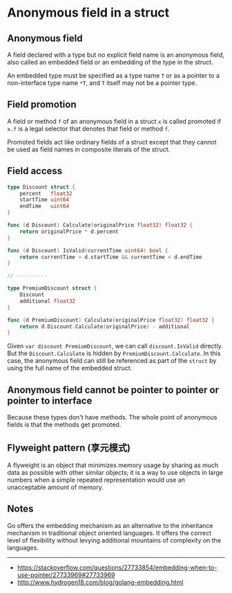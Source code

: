 # Anonymous field in a struct

## Anonymous field

A field declared with a type but no explicit field name is an anonymous field, also called an embedded field or an embedding of the type in the struct.

An embedded type must be specified as a type name `T` or as a pointer to a non-interface type name `*T`, and `T` itself may not be a pointer type.

## Field promotion

A field or method `f` of an anonymous field in a struct `x` is called promoted if `x.f` is a legal selector that denotes that field or method `f`.

Promoted fields act like ordinary fields of a struct except that they cannot be used as field names in composite literals of the struct.

## Field access

```go
type Discount struct {
    percent   float32
    startTime uint64
    endTime   uint64
}

func (d Discount) Calculate(originalPrice float32) float32 {
    return originalPrice * d.percent
}

func (d Discount) IsValid(currentTime uint64) bool {
    return currentTime > d.startTime && currentTime < d.endTime
}

// ----------

type PremiumDiscount struct {
    Discount
    additional float32
}

func (d PremiumDiscount) Calculate(originalPrice float32) float32 {
    return d.Discount.Calculate(originalPrice) - additional
}
```

Given `var discount PremiumDiscount`, we can call `discount.IsValid` directly. But the `Discount.Calculate` is hidden by `PremiumDiscount.Calculate`. In this case, the anonymous field can still be referenced as part of the `struct` by using the full name of the embedded struct.

## Anonymous field cannot be pointer to pointer or pointer to interface

Because these types don't have methods. The whole point of anonymous fields is that the methods get promoted.

## Flyweight pattern (享元模式)

A flyweight is an object that minimizes memory usage by sharing as much data as possible with other similar objects; it is a way to use objects in large numbers when a simple repeated representation would use an unacceptable amount of memory.

## Notes

Go offers the embedding mechanism as an alternative to the inheritance mechanism in traditional object oriented languages. It offers the correct level of flexibility without levying additional mountains of complexity on the languages.

---

* https://stackoverflow.com/questions/27733854/embedding-when-to-use-pointer/27733969#27733969
* http://www.hydrogen18.com/blog/golang-embedding.html
